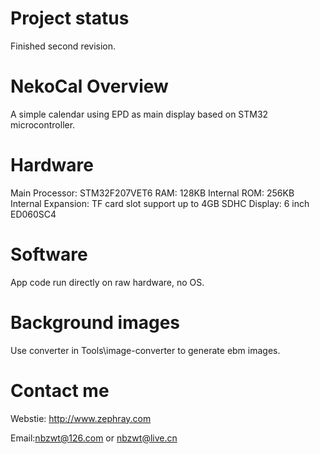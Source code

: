 # Project status

Finished second revision.

# NekoCal Overview

A simple calendar using EPD as main display based on STM32 microcontroller. 

# Hardware

Main Processor: STM32F207VET6
RAM: 128KB Internal
ROM: 256KB Internal
Expansion: TF card slot support up to 4GB SDHC
Display: 6 inch ED060SC4

# Software

App code run directly on raw hardware, no OS. 

# Background images

Use converter in Tools\image-converter to generate ebm images.

# Contact me

Webstie: 
http://www.zephray.com

Email:nbzwt@126.com or nbzwt@live.cn